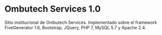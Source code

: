 # Ombutech Services 1.0

Sitio institucional de Ombutech Services.
Implementado sobre el framework FiveGenerator 1.6, Bootstrap, JQuery, PHP 7, MySQL 5.7 y Apache 2.4.